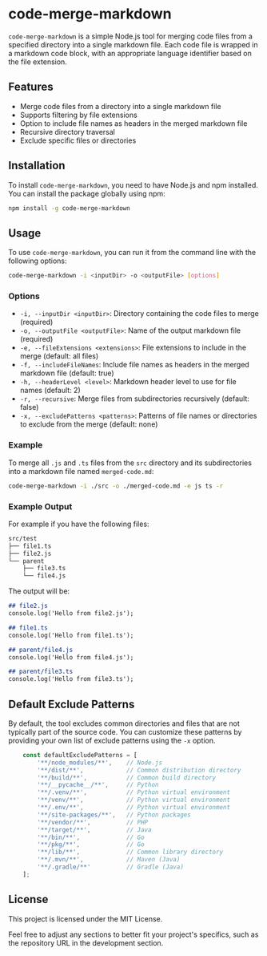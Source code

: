 
# code-merge-markdown

`code-merge-markdown` is a simple Node.js tool for merging code files from a specified directory into a single markdown file. Each code file is wrapped in a markdown code block, with an appropriate language identifier based on the file extension.

## Features

- Merge code files from a directory into a single markdown file
- Supports filtering by file extensions
- Option to include file names as headers in the merged markdown file
- Recursive directory traversal
- Exclude specific files or directories

## Installation

To install `code-merge-markdown`, you need to have Node.js and npm installed. You can install the package globally using npm:

```sh
npm install -g code-merge-markdown
```

## Usage

To use `code-merge-markdown`, you can run it from the command line with the following options:

```sh
code-merge-markdown -i <inputDir> -o <outputFile> [options]
```

### Options

- `-i, --inputDir <inputDir>`: Directory containing the code files to merge (required)
- `-o, --outputFile <outputFile>`: Name of the output markdown file (required)
- `-e, --fileExtensions <extensions>`: File extensions to include in the merge (default: all files)
- `-f, --includeFileNames`: Include file names as headers in the merged markdown file (default: true)
- `-h, --headerLevel <level>`: Markdown header level to use for file names (default: 2)
- `-r, --recursive`: Merge files from subdirectories recursively (default: false)
- `-x, --excludePatterns <patterns>`: Patterns of file names or directories to exclude from the merge (default: none)

### Example

To merge all `.js` and `.ts` files from the `src` directory and its subdirectories into a markdown file named `merged-code.md`:

```sh
code-merge-markdown -i ./src -o ./merged-code.md -e js ts -r
```

### Example Output



For example if you have the following files:

```bash
src/test
├── file1.ts
├── file2.js
└── parent
    ├── file3.ts
    └── file4.js
```

The output will be:

```markdown
## file2.js
console.log('Hello from file2.js');

## file1.ts
console.log('Hello from file1.ts');

## parent/file4.js
console.log('Hello from file4.js');

## parent/file3.ts
console.log('Hello from file3.ts');

```

## Default Exclude Patterns

By default, the tool excludes common directories and files that are not typically part of the source code. You can customize these patterns by providing your own list of exclude patterns using the `-x` option.

```typescript
    const defaultExcludePatterns = [
        '**/node_modules/**',    // Node.js
        '**/dist/**',            // Common distribution directory
        '**/build/**',           // Common build directory
        '**/__pycache__/**',     // Python
        '**/.venv/**',           // Python virtual environment
        '**/venv/**',            // Python virtual environment
        '**/.env/**',            // Python virtual environment
        '**/site-packages/**',   // Python packages
        '**/vendor/**',          // PHP
        '**/target/**',          // Java
        '**/bin/**',             // Go
        '**/pkg/**',             // Go
        '**/lib/**',             // Common library directory
        '**/.mvn/**',            // Maven (Java)
        '**/.gradle/**'          // Gradle (Java)
    ];
```
## License

This project is licensed under the MIT License.

Feel free to adjust any sections to better fit your project's specifics, such as the repository URL in the development section.
